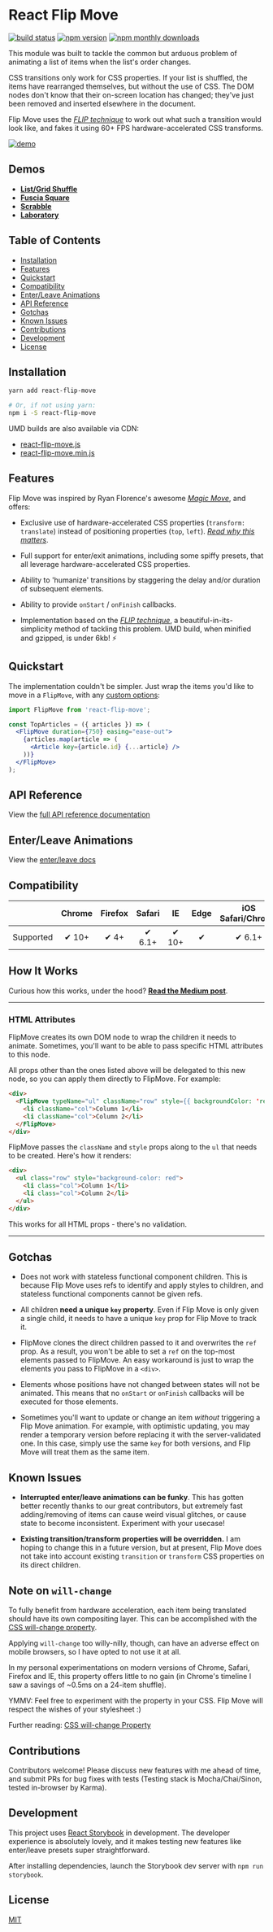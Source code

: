 React Flip Move
=========

[![build status](https://travis-ci.org/joshwcomeau/react-flip-move.svg?branch=master)](https://travis-ci.org/joshwcomeau/react-flip-move)
[![npm version](https://img.shields.io/npm/v/react-flip-move.svg)](https://www.npmjs.com/package/react-flip-move)
[![npm monthly downloads](https://img.shields.io/npm/dm/react-flip-move.svg)](https://www.npmjs.com/package/react-flip-move)



This module was built to tackle the common but arduous problem of animating a list of items when the list's order changes.

CSS transitions only work for CSS properties. If your list is shuffled, the items have rearranged themselves, but without the use of CSS. The DOM nodes don't know that their on-screen location has changed; they've just been removed and inserted elsewhere in the document.

Flip Move uses the [_FLIP technique_](https://aerotwist.com/blog/flip-your-animations/#the-general-approach) to work out what such a transition would look like, and fakes it using 60+ FPS hardware-accelerated CSS transforms.

[![demo](https://s3.amazonaws.com/githubdocs/fm-main-demo.gif)](http://joshwcomeau.github.io/react-flip-move/examples/#/shuffle)



## Demos

  * <a href="http://joshwcomeau.github.io/react-flip-move/examples/#/shuffle" target="_blank">__List/Grid Shuffle__</a>
  * <a href="http://joshwcomeau.github.io/react-flip-move/examples/#/square" target="_blank">__Fuscia Square__</a>
  * <a href="http://joshwcomeau.github.io/react-flip-move/examples/#/scrabble" target="_blank">__Scrabble__</a>
  * <a href="http://joshwcomeau.github.io/react-flip-move/examples/#/laboratory" target="_blank">__Laboratory__</a>

## Table of Contents

* [Installation](#installation)
* [Features](#features)
* [Quickstart](#quickstart)
* [Compatibility](#compatibility)
* [Enter/Leave Animations](https://github.com/joshwcomeau/react-flip-move/blob/master/documentation/enter_leave_animations.md)
* [API Reference](https://github.com/joshwcomeau/react-flip-move/blob/master/documentation/api_reference.md)
* [Gotchas](#gotchas)
* [Known Issues](#known-issues)
* [Contributions](#contributions)
* [Development](#development)
* [License](#license)



## Installation

```bash
yarn add react-flip-move

# Or, if not using yarn:
npm i -S react-flip-move
```

UMD builds are also available via CDN:
* [react-flip-move.js](https://unpkg.com/react-flip-move/dist/react-flip-move.js)
* [react-flip-move.min.js](https://unpkg.com/react-flip-move/dist/react-flip-move.min.js)


## Features

Flip Move was inspired by Ryan Florence's awesome <a href="https://github.com/ryanflorence/react-magic-move" target="_blank">_Magic Move_</a>, and offers:

  * Exclusive use of hardware-accelerated CSS properties (`transform: translate`) instead of positioning properties (`top`, `left`). <a href="https://aerotwist.com/blog/pixels-are-expensive/" target="_blank">_Read why this matters_</a>.

  * Full support for enter/exit animations, including some spiffy presets, that all leverage hardware-accelerated CSS properties.

  * Ability to 'humanize' transitions by staggering the delay and/or duration of subsequent elements.

  * Ability to provide `onStart` / `onFinish` callbacks.

  * Implementation based on the [_FLIP technique_](https://medium.com/developers-writing/animating-the-unanimatable-1346a5aab3cd), a beautiful-in-its-simplicity method of tackling this problem. UMD build, when minified and gzipped, is under 6kb! ⚡



## Quickstart

The implementation couldn't be simpler. Just wrap the items you'd like to move in a `FlipMove`, with any [custom options](https://github.com/joshwcomeau/react-flip-move/blob/master/documentation/api_reference.md):

```jsx
import FlipMove from 'react-flip-move';

const TopArticles = ({ articles }) => (
  <FlipMove duration={750} easing="ease-out">
    {articles.map(article => (
      <Article key={article.id} {...article} />
    ))}
  </FlipMove>
);
```


## API Reference

View the [full API reference documentation](https://github.com/joshwcomeau/react-flip-move/blob/master/documentation/api_reference.md)


## Enter/Leave Animations

View the [enter/leave docs](https://github.com/joshwcomeau/react-flip-move/blob/master/documentation/enter_leave_animations.md)


## Compatibility

|           | Chrome | Firefox | Safari |   IE  | Edge | iOS Safari/Chrome | Android Chrome |
|-----------|:------:|:-------:|:------:|:-----:|:----:|:-----------------:|:--------------:|
| Supported |  ✔ 10+ |   ✔ 4+  | ✔ 6.1+ | ✔ 10+ |   ✔  |       ✔ 6.1+      |        ✔       |


## How It Works

Curious how this works, under the hood? [__Read the Medium post__](https://medium.com/@joshuawcomeau/animating-the-unanimatable-1346a5aab3cd).


---

### HTML Attributes

FlipMove creates its own DOM node to wrap the children it needs to animate. Sometimes, you'll want to be able to pass specific HTML attributes to this node.

All props other than the ones listed above will be delegated to this new node, so you can apply them directly to FlipMove. For example:

```html
<div>
  <FlipMove typeName="ul" className="row" style={{ backgroundColor: 'red' }}>
    <li className="col">Column 1</li>
    <li className="col">Column 2</li>
  </FlipMove>
</div>
```

FlipMove passes the `className` and `style` props along to the `ul` that needs to be created. Here's how it renders:

```html
<div>
  <ul class="row" style="background-color: red">
    <li class="col">Column 1</li>
    <li class="col">Column 2</li>
  </ul>
</div>
```

This works for all HTML props - there's no validation.

---


## Gotchas

  * Does not work with stateless functional component children. This is because Flip Move uses refs to identify and apply styles to children, and stateless functional components cannot be given refs.

  * All children **need a unique `key` property**. Even if Flip Move is only given a single child, it needs to have a unique `key` prop for Flip Move to track it.

  * FlipMove clones the direct children passed to it and overwrites the `ref` prop. As a result, you won't be able to set a `ref` on the top-most elements passed to FlipMove. An easy workaround is just to wrap the elements you pass to FlipMove in a `<div>`.

  * Elements whose positions have not changed between states will not be animated. This means that no `onStart` or `onFinish` callbacks will be executed for those elements.

  * Sometimes you'll want to update or change an item _without_ triggering a Flip Move animation. For example, with optimistic updating, you may render a temporary version before replacing it with the server-validated one. In this case, simply use the same `key` for both versions, and Flip Move will treat them as the same item.


## Known Issues

  * **Interrupted enter/leave animations can be funky**. This has gotten better recently thanks to our great contributors, but extremely fast adding/removing of items can cause weird visual glitches, or cause state to become inconsistent. Experiment with your usecase!

  * **Existing transition/transform properties will be overridden.** I am hoping to change this in a future version, but at present, Flip Move does not take into account existing `transition` or `transform` CSS properties on its direct children.


## Note on `will-change`

To fully benefit from hardware acceleration, each item being translated should have its own compositing layer. This can be accomplished with the [CSS will-change property](https://dev.opera.com/articles/css-will-change-property/).

Applying `will-change` too willy-nilly, though, can have an adverse effect on mobile browsers, so I have opted to not use it at all.

In my personal experimentations on modern versions of Chrome, Safari, Firefox and IE, this property offers little to no gain (in Chrome's timeline I saw a savings of ~0.5ms on a 24-item shuffle).

YMMV: Feel free to experiment with the property in your CSS. Flip Move will respect the wishes of your stylesheet :)

Further reading: [CSS will-change Property](https://dev.opera.com/articles/css-will-change-property/)



## Contributions

Contributors welcome! Please discuss new features with me ahead of time, and submit PRs for bug fixes with tests (Testing stack is Mocha/Chai/Sinon, tested in-browser by Karma).


## Development

This project uses [React Storybook](https://github.com/kadirahq/react-storybook) in development. The developer experience is absolutely lovely, and it makes testing new features like enter/leave presets super straightforward.

After installing dependencies, launch the Storybook dev server with `npm run storybook`.



## License

[MIT](https://github.com/joshwcomeau/flip-move/blob/master/LICENSE.md)
